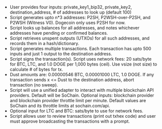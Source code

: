 * User provides four inputs: private_key1_bip32, private_key2, destination_address, # of addresses to look up (default 100)
* Script generates upto n*3 addresses: P2SH, P2WSH-over-P2SH, and P2WSH (Witness V0). Dogecoin only uses P2SH for now.
* Script looks up balances for all addresses, and notes whichever addresses have pending or confirmed balances.
* Script retrieves unspent outputs (UTXOs) for all such addresses, and records them in a hash/dictionary.
* Script generates multiple transactions. Each transaction has upto 500 inputs and just 1 output to the destination address.
* Script signs the transaction(s). Script uses network fees: 20 sats/byte for BTC, LTC, and 1.0 DOGE per 1,000 bytes (ceil). Use vsize (not size) to calculate # of bytes for tx.
* Dust amounts are: 0.00000546 BTC, 0.00001000 LTC, 1.0 DOGE. If any transaction sends x <= Dust to the destination address, abort transaction (no sweep).
* Script will use a unified adapter to interact with multiple blockchain API providers. Default will be SoChain. Optional inputs: blockchain provider and blockchain provider throttle limit per minute. Default values are SoChain and its throttle limits at sochain.com/api.
* Optional input for LTC and BTC: sats/byte to use for network fees.
* Script allows user to review transactions (print out txhex code) and user must approve broadcasting the transactions with a prompt.


